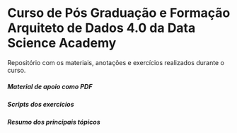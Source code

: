 # Curso de Pós Graduação e Formação Arquiteto de Dados 4.0 da Data Science Academy

Repositório com os materiais, anotações e exercícios realizados durante o curso.
##### Material de apoio como PDF
##### Scripts dos exercicios
##### Resumo dos principais tópicos
